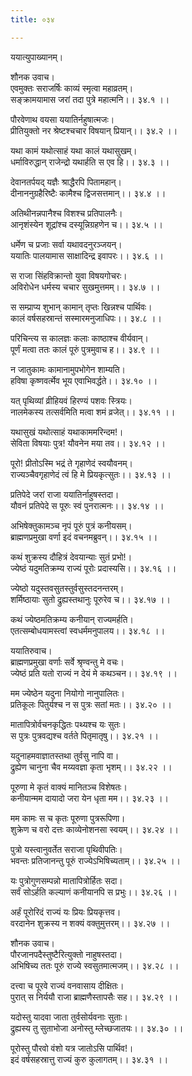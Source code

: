 ```yaml
---
title: ०३४

---
```

ययात्युपाख्यानम्।  
  
शौनक उवाच।  
एवमुक्तः सराजर्षिः काव्यं स्मृत्वा महाव्रतम्।  
सङ्क्रामयामास जरां तदा पुत्रे महात्मनि।। ३४.१ ।।  
  
पौरवेणाथ वयसा ययातिर्नहुषात्मजः।  
प्रीतियुक्तो नर श्रेष्टश्चचार विषयान् प्रियान्।। ३४.२ ।।  
  
यथा कामं यथोत्साहं यथा कालं यथासुखम्।  
धर्माविरुद्धान् राजेन्द्रो यथार्हति स एव हि।। ३४.३ ।।  
  
देवानतर्पयद् यज्ञैः श्राद्धैरपि पितामहान्।  
दीनाननुग्रहैरिष्टैः कामैश्च द्विजसत्तमान्।। ३४.४ ।।  
  
अतिथीनन्नपानैश्च विशश्च प्रतिपालनैः।  
आनृशंस्येन शूद्रांश्च दस्यून्निग्रहणेन च।। ३४.५ ।।  
  
धर्मेण च प्रजाः सर्वा यथावदनुरञ्जयन्।  
ययातिः पालयामास साक्षादिन्द्र इवापरः।। ३४.६ ।।  
  
स राजा सिंहविक्रान्तो युवा विषयगोचरः।  
अविरोधेन धर्मस्य चचार सुखमुत्तमम्।। ३४.७ ।।  
  
स सम्प्राप्य शुभान् कामान् तृप्तः खिन्नश्च पार्थिवः।  
कालं वर्षसहस्रान्तं सस्मारमनुजाधिपः।। ३४.८ ।।  
  
परिचिन्त्य स कालज्ञः कलाः काष्ठाश्च वीर्यवान्।  
पूर्णं मत्वा ततः कालं पूरुं पुत्रमुवाच ह।। ३४.९ ।।  
  
न जातुकामः कामानामुपभोगेन शाम्यति।  
हविषा कृष्णवर्त्मेव भूय एवाभिवर्द्धते।। ३४.१० ।।  
  
यत् पृथिव्यां व्रीहियवं हिरण्यं पशवः स्त्रियः।  
नालमेकस्य तत्सर्वमिति मत्वा शमं व्रजेत्।। ३४.११ ।।  
  
यथासुखं यथोत्साहं यथाकाममरिन्दम!।  
सेविता विषयाः पुत्र! यौवनेन मया तव।। ३४.१२ ।।  
  
पूरो! प्रीतोऽस्मि भद्रं ते गृहाणेदं स्वयौवनम्।  
राज्यञ्चैवगृहाणेदं त्वं हि मे प्रियकृत्सुतः।। ३४.१३ ।।  
  
प्रतिपेदे जरां राजा ययातिर्नाहुषस्तदा।  
यौवनं प्रतिपेदे स पूरुः स्वं पुनरात्मनः।। ३४.१४ ।।  
  
अभिषेक्तुकामञ्च नृपं पूरुं पुत्रं कनीयसम्।  
ब्राह्मणप्रमुखा वर्णा इदं वचनमब्रुवन्।। ३४.१५ ।।  
  
कथं शुक्रस्य दौहित्रं देवयान्याः सुतं प्रभो!।  
ज्येष्ठं यदुमतिक्रम्य राज्यं पूरोः प्रदास्यसि।। ३४.१६ ।।  
  
ज्येष्ठो यदुस्तवसुतस्तुर्वसुस्तदनन्तरम्।  
शर्मिष्ठायाः सुतो द्रुह्यस्तथानुः पूरुरेव च।। ३४.१७ ।।  
  
कथं ज्येष्ठमतिक्रम्य कनीयान् राज्यमर्हति।  
एतत्सम्बोधयामस्त्वां स्वधर्ममनुपालय।। ३४.१८ ।।  
  
ययातिरुवाच।  
ब्राह्मणप्रमुखा वर्णाः सर्वे श्रृण्वन्तु मे वचः।  
ज्येष्ठं प्रति यतो राज्यं न देयं मे कथञ्चन।। ३४.१९ ।।  
  
मम ज्येष्ठेन यदुना नियोगो नानुपालितः।  
प्रतिकूलः पितुर्यश्च न स पुत्रः सतां मतः।। ३४.२० ।।  
  
मातापित्रोर्वचनकृद्धितः पथ्यश्च यः सुतः।  
स पुत्रः पुत्रवद्यश्च वर्तते पितृमातृषु।। ३४.२१ ।।  
  
यदुनाहमवाज्ञातस्तथा तुर्वसु नापि वा।  
द्रुह्येण चानुना चैव मय्यवज्ञा कृता भृशम्।। ३४.२२ ।।  
  
पूरुणा मे कृतं वाक्यं मानितञ्च विशेषतः।  
कनीयान्मम दायादो जरा येन धृता मम।। ३४.२३ ।।  
  
मम कामः स च कृतः पूरुणा पुत्ररूपिणा।  
शुक्रेण च वरो दत्तः काव्येनोशनसा स्वयम्।। ३४.२४ ।।  
  
पुत्रो यस्त्वानुवर्तेत सराजा पृथिवीपतिः।  
भवन्तः प्रतिजानन्तु पूरुं राज्येऽभिषिच्यताम्।। ३४.२५ ।।  
  
यः पुत्रोगुणसम्पन्नो मातापित्रोर्हितः सदा।  
सर्वं सोऽर्हति कल्याणं कनीयानपि स प्रभुः।। ३४.२६ ।।  
  
अर्हं पूरोरिदं राज्यं यः प्रियः प्रियकृत्तव।  
वरदानेन शुक्रस्य न शक्यं वक्तुमुत्तरम्।। ३४.२७ ।।  
  
शौनक उवाच।  
पौरजानपदैस्तुष्टैरित्युक्तो नाहुषस्तदा।  
अभिषिच्य ततः पूरुं राज्ये स्वसुतमात्मजम्।। ३४.२८ ।।  
  
दत्त्वा च पूरवे राज्यं वनवासाय दीक्षितः।  
पुरात् स निर्ययौ राजा ब्राह्मणैस्तापसैः सह।। ३४.२९ ।।  
  
यदोस्तु यादवा जाता तुर्वसोर्यवनाः सुताः।  
द्रुह्यस्य तु सुताभोजा अनोस्तु म्लेच्छजातयः।। ३४.३० ।।  
  
पूरोस्तु पौरवो वंशो यत्र जातोऽसि पार्थिव!।  
इदं वर्षसहस्रात्तु राज्यं कुरु कुलागतम्।। ३४.३१ ।।